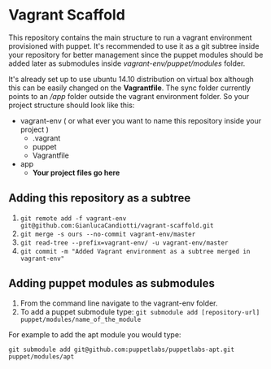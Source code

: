 # Vagrant Scaffold

This repository contains the main structure to run a vagrant environment provisioned with puppet. It's recommended to use it as a git subtree inside your repository for better management since the puppet modules should be added later as submodules inside *vagrant-env/puppet/modules* folder.

It's already set up to use ubuntu 14.10 distribution on virtual box although this can be easily changed on the **Vagrantfile**. The sync folder currently points to an */app* folder outside the vagrant environment folder. So your project structure should look like this:

- vagrant-env ( or what ever you want to name this repository inside your project )
	- .vagrant
	- puppet
	- Vagrantfile
- app
	- **Your project files go here**

## Adding this repository as a subtree

1. `git remote add -f vagrant-env git@github.com:GianlucaCandiotti/vagrant-scaffold.git`
2. `git merge -s ours --no-commit vagrant-env/master`
3. `git read-tree --prefix=vagrant-env/ -u vagrant-env/master`
4. `git commit -m "Added Vagrant environment as a subtree merged in vagrant-env"`

## Adding puppet modules as submodules

1. From the command line navigate to the vagrant-env folder.
2. To add a puppet submodule type: `git submodule add [repository-url] puppet/modules/name_of_the_module`

For example to add the apt module you would type:

	git submodule add git@github.com:puppetlabs/puppetlabs-apt.git puppet/modules/apt